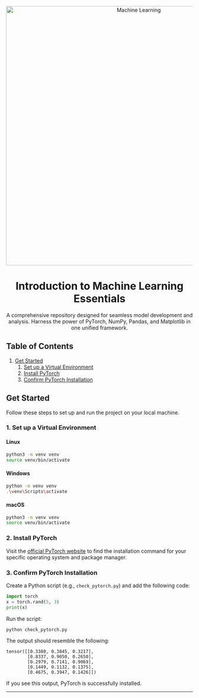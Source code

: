 <div align="center">
  <img src="https://github.com/DevGauravJoshi/Machine-Learning/assets/93304640/6180d408-452c-4c80-8a67-7524c830a01b" alt="Machine Learning" width="700px">

  <h1>
    Introduction to Machine Learning Essentials
  </h1>

  <p>A comprehensive repository designed for seamless model development and analysis. Harness the power of PyTorch, NumPy, Pandas, and Matplotlib in one unified framework. </p>
</div>

## Table of Contents
1. [Get Started](#Get-Started)
   1. [Set up a Virtual Environment](#1.-Set-up-a-Virtual-Environment)
   2. [Install PyTorch](#2.-Install-PyTorch)
   3. [Confirm PyTorch Installation](#3.-Confirm-PyTorch-Installation)

## Get Started

Follow these steps to set up and run the project on your local machine.

### 1. Set up a Virtual Environment

#### Linux

```bash
python3 -m venv venv
source venv/bin/activate
```

#### Windows

```bash
python -m venv venv
.\venv\Scripts\activate
```

#### macOS

```bash
python3 -m venv venv
source venv/bin/activate
```

### 2. Install PyTorch

Visit the [official PyTorch website](https://pytorch.org/get-started/locally/) to find the installation command for your specific operating system and package manager.

### 3. Confirm PyTorch Installation

Create a Python script (e.g., `check_pytorch.py`) and add the following code:

```python
import torch
x = torch.rand(5, 3)
print(x)
```

Run the script:

```bash
python check_pytorch.py
```

The output should resemble the following:

```plaintext
tensor([[0.3380, 0.3845, 0.3217],
        [0.8337, 0.9050, 0.2650],
        [0.2979, 0.7141, 0.9069],
        [0.1449, 0.1132, 0.1375],
        [0.4675, 0.3947, 0.1426]])
```

If you see this output, PyTorch is successfully installed.

---
